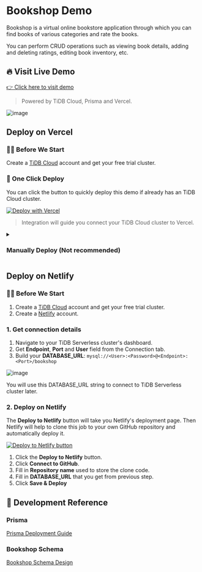 # Bookshop Demo

Bookshop is a virtual online bookstore application through which you can find books of various categories and rate the books.

You can perform CRUD operations such as viewing book details, adding and deleting ratings, editing book inventory, etc.

## 🔥 Visit Live Demo

[👉 Click here to visit demo](https://tidb-prisma-vercel-demo.vercel.app/)

> Powered by TiDB Cloud, Prisma and Vercel.

![image](https://user-images.githubusercontent.com/56986964/183592978-42d702eb-b5fc-4285-b081-30a50803fe1a.png)

## Deploy on Vercel

### 🧑‍🍳 Before We Start

Create a [TiDB Cloud](https://tidbcloud.com/) account and get your free trial cluster.

### 🚀 One Click Deploy

You can click the button to quickly deploy this demo if already has an TiDB Cloud cluster.

[![Deploy with Vercel](https://vercel.com/button)](https://vercel.com/new/clone?demo-title=TiDB%20Cloud%20Starter&demo-description=A%20bookstore%20demo%20built%20on%20TiDB%20Cloud%20and%20Next.js.&demo-url=https%3A%2F%2Ftidb-prisma-vercel-demo.vercel.app%2F&demo-image=%2F%2Fimages.ctfassets.net%2Fe5382hct74si%2F2HMASOQn8hQit2IFi2hK3j%2Fcfe7cc2aeba4b8f6760a3ea14c32f707%2Fscreenshot-20220902-160324_-_Chen_Zhen.png&project-name=TiDB%20Cloud%20Starter&repository-name=tidb-cloud-starter&repository-url=https%3A%2F%2Fgithub.com%2Fpingcap%2Ftidb-prisma-vercel-demo&from=templates&integration-ids=oac_coKBVWCXNjJnCEth1zzKoF1j)

> Integration will guide you connect your TiDB Cloud cluster to Vercel.

<details>
  <summary><h3>Manually Deploy (Not recommended)</h3></summary>

#### 1. Get connection details

You can get the connection details by clicking the `Connect` button.

![image](https://user-images.githubusercontent.com/56986964/183590385-0e688bac-8c4b-4988-ad02-692650b4c5a8.png)

Get `User` and `Host` field from the dialog.

> Note: For importing initial data from local, you can set an Allow All traffic filter here by entering an IP address of `0.0.0.0/0`.

![image](https://user-images.githubusercontent.com/56986964/183590950-93fb5778-128b-40e1-ab85-33994bd6f4de.png)

Your `DATABASE_URL` should look like `mysql://<User>:<Password>@<Host>:4000/bookshop`

#### 2. Deploy on Vercel

[![Deploy with Vercel](https://vercel.com/button)](https://vercel.com/new/clone?repository-url=https%3A%2F%2Fgithub.com%2Fpingcap%2Ftidb-prisma-vercel-demo&repository-name=tidb-prisma-vercel-demo&env=DATABASE_URL&envDescription=TiDB%20Cloud%20connection%20string&envLink=https%3A%2F%2Fdocs.pingcap.com%2Ftidb%2Fdev%2Fdev-guide-build-cluster-in-cloud&project-name=tidb-prisma-vercel-demo)

![image](https://user-images.githubusercontent.com/56986964/199161016-2d236629-bb6a-4e3c-a700-c0876523ca6a.png)

</details>

## Deploy on Netlify

### 🧑‍🍳 Before We Start

1. Create a [TiDB Cloud](https://tidbcloud.com/) account and get your free trial cluster.
2. Create a [Netlify](https://app.netlify.com/signup) account.

### 1. Get connection details

1. Navigate to your TiDB Serverless cluster's dashboard.
2. Get **Endpoint**, **Port** and **User** field from the Connection tab.
3. Build your **DATABASE_URL**: `mysql://<User>:<Password>@<Endpoint>:<Port>/bookshop`

![image](https://user-images.githubusercontent.com/35677990/202609001-ecf07f3d-a7a3-4376-9b7d-54f4096aaec6.jpg)

You will use this DATABASE_URL string to connect to TiDB Serverless cluster later.

### 2. Deploy on Netlify

The **Deploy to Netlify** button will take you Netlify's deployment page. Then Netlify will help to clone this job to your own GitHub repository and automatically deploy it.

[![Deploy to Netlify button](https://www.netlify.com/img/deploy/button.svg)](https://app.netlify.com/start/deploy?repository=https://github.com/Daemonxiao/tidb-prisma-vercel-demo#DATABASE_URL=%fake_url%)

1. Click the **Deploy to Netlify** button.
2. Click **Connect to GitHub**.
3. Fill in **Repository name** used to store the clone code.
4. Fill in **DATABASE_URL** that you get from previous step.
5. Click **Save & Deploy**

## 📖 Development Reference

### Prisma

[Prisma Deployment Guide](https://www.prisma.io/docs/guides/deployment/deploying-to-vercel)

### Bookshop Schema

[Bookshop Schema Design](https://docs.pingcap.com/tidbcloud/dev-guide-bookshop-schema-design)
